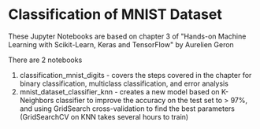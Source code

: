 # Classification of MNIST Dataset
These Jupyter Notebooks are based on chapter 3 of "Hands-on Machine Learning with Scikit-Learn, Keras and TensorFlow"
by Aurelien Geron

There are 2 notebooks
1. classification_mnist_digits - covers the steps covered in the chapter for binary classification, multiclass classification,
and error analysis
2. mnist_dataset_classifier_knn - creates a new model based on K-Neighbors classifier to improve the accuracy on the test
set to > 97%, and using GridSearch cross-validation to find the best parameters (GridSearchCV on KNN takes several hours
to train)